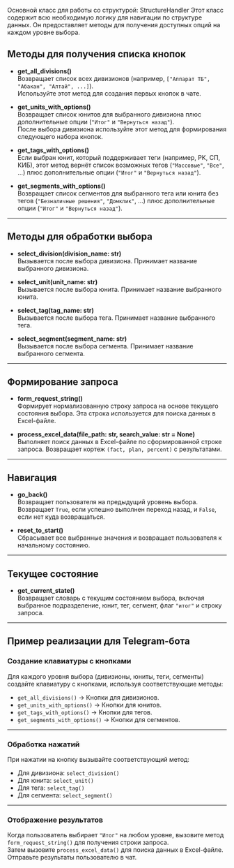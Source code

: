 Основной класс для работы со структурой: StructureHandler
Этот класс содержит всю необходимую логику для навигации по структуре данных. Он предоставляет методы для получения доступных опций на каждом уровне выбора.

## Методы для получения списка кнопок

- **get_all_divisions()**  
  Возвращает список всех дивизионов (например, `["Аппарат ТБ", "Абакан", "Алтай", ...]`).  
  Используйте этот метод для создания первых кнопок в чате.

- **get_units_with_options()**  
  Возвращает список юнитов для выбранного дивизиона плюс дополнительные опции (`"Итог"` и `"Вернуться назад"`).  
  После выбора дивизиона используйте этот метод для формирования следующего набора кнопок.

- **get_tags_with_options()**  
  Если выбран юнит, который поддерживает теги (например, РК, СП, КИБ), этот метод вернёт список возможных тегов (`"Массовые"`, `"Все"`, ...) плюс дополнительные опции (`"Итог"` и `"Вернуться назад"`).

- **get_segments_with_options()**  
  Возвращает список сегментов для выбранного тега или юнита без тегов (`"Безналичные решения"`, `"Домклик"`, ...) плюс дополнительные опции (`"Итог"` и `"Вернуться назад"`).

---

## Методы для обработки выбора

- **select_division(division_name: str)**  
  Вызывается после выбора дивизиона. Принимает название выбранного дивизиона.

- **select_unit(unit_name: str)**  
  Вызывается после выбора юнита. Принимает название выбранного юнита.

- **select_tag(tag_name: str)**  
  Вызывается после выбора тега. Принимает название выбранного тега.

- **select_segment(segment_name: str)**  
  Вызывается после выбора сегмента. Принимает название выбранного сегмента.

---

## Формирование запроса

- **form_request_string()**  
  Формирует нормализованную строку запроса на основе текущего состояния выбора. Эта строка используется для поиска данных в Excel-файле.

- **process_excel_data(file_path: str, search_value: str = None)**  
  Выполняет поиск данных в Excel-файле по сформированной строке запроса. Возвращает кортеж `(fact, plan, percent)` с результатами.

---

## Навигация

- **go_back()**  
  Возвращает пользователя на предыдущий уровень выбора. Возвращает `True`, если успешно выполнен переход назад, и `False`, если нет куда возвращаться.

- **reset_to_start()**  
  Сбрасывает все выбранные значения и возвращает пользователя к начальному состоянию.

---

## Текущее состояние

- **get_current_state()**  
  Возвращает словарь с текущим состоянием выбора, включая выбранное подразделение, юнит, тег, сегмент, флаг `"итог"` и строку запроса.

---

## Пример реализации для Telegram-бота

### Создание клавиатуры с кнопками

Для каждого уровня выбора (дивизионы, юниты, теги, сегменты) создайте клавиатуру с кнопками, используя соответствующие методы:

- `get_all_divisions()` → Кнопки для дивизионов.
- `get_units_with_options()` → Кнопки для юнитов.
- `get_tags_with_options()` → Кнопки для тегов.
- `get_segments_with_options()` → Кнопки для сегментов.

---

### Обработка нажатий

При нажатии на кнопку вызывайте соответствующий метод:

- Для дивизиона: `select_division()`  
- Для юнита: `select_unit()`  
- Для тега: `select_tag()`  
- Для сегмента: `select_segment()`

---

### Отображение результатов

Когда пользователь выбирает `"Итог"` на любом уровне, вызовите метод `form_request_string()` для получения строки запроса.  
Затем вызовите `process_excel_data()` для поиска данных в Excel-файле.  
Отправьте результаты пользователю в чат.